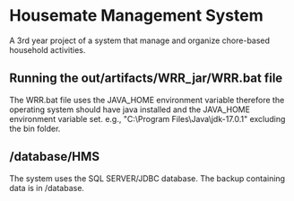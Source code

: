 # Housemate Management System
A 3rd year project of a system that manage and organize chore-based household activities.

## Running the out/artifacts/WRR_jar/WRR.bat file
The WRR.bat file uses the JAVA_HOME environment variable therefore the operating system should have java installed and the JAVA_HOME environment variable set. e.g., "C:\Program Files\Java\jdk-17.0.1" excluding the bin folder.

## /database/HMS
The system uses the SQL SERVER/JDBC database. The backup containing data is in /database.
